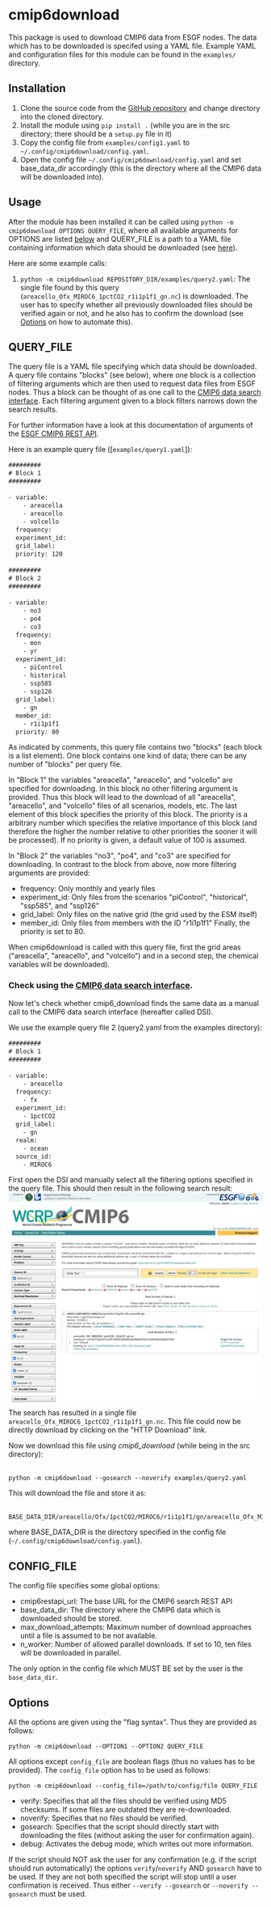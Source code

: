 # cmip6download
This package is used to download CMIP6 data from ESGF nodes.
The data which has to be downloaded is specifed using a YAML file. Example YAML and configuration files for this module can be found in the `examples/` directory.

## Installation
1. Clone the source code from the [GitHub repository](https://github.com/maschwanden/cmip6download) and change directory into
    the cloned directory.
2. Install the module using `pip install .` (while you are in the src directory; there should be a `setup.py` file in it)
3. Copy the config file from `examples/config1.yaml` to `~/.config/cmip6download/config.yaml`.
4. Open the config file `~/.config/cmip6download/config.yaml` and set base_data_dir accordingly
(this is the directory where all the CMIP6 data will be downloaded into).

## Usage
After the module has been installed it can be called using
`python -m cmip6download OPTIONS QUERY_FILE`, where all available arguments for OPTIONS
are listed [below](#CONFIG_FILE) and QUERY_FILE is a path to a YAML file containing information
which data should be downloaded (see [here](#QUERY_FILE)).

Here are some example calls:
1. `python -m cmip6download REPOSITORY_DIR/examples/query2.yaml`: The single file found by this query (`areacello_Ofx_MIROC6_1pctCO2_r1i1p1f1_gn.nc`) is downloaded. The user has to specify whether all previously downloaded files should be verified again or not, and he also has to confirm the download (see [Options](#Options) on how to automate this).

## QUERY_FILE
The query file is a YAML file specifying which data should be downloaded.
A query file contains "blocks" (see below), where one block is a collection
of filtering arguments which are then used to request data files from ESGF nodes.
Thus a block can be thought of as one call to the [CMIP6 data search interface](https://esgf-node.llnl.gov/search/cmip6/).
Each filtering argument given to a block filters narrows down the search results.

For further information have a look at this documentation of arguments of the [ESGF CMIP6 REST API](https://rdrr.io/cran/epwshiftr/man/esgf_query.html).

Here is an example query file ([`examples/query1.yaml`]):
```
#########
# Block 1
#########

- variable:
    - areacella
    - areacello
    - volcello
  frequency:
  experiment_id:
  grid_label:
  priority: 120

#########
# Block 2
#########

- variable:
    - no3
    - po4
    - co3
  frequency:
    - mon
    - yr
  experiment_id:
    - piControl
    - historical
    - ssp585
    - ssp126
  grid_label:
    - gn
  member_id:
    - r1i1p1f1
  priority: 80
```

As indicated by comments, this query file contains two "blocks" (each block is a list element).
One block contains one kind of data; there can be any number of "blocks" per query file.

In "Block 1" the variables "areacella", "areacello", and "volcello" are specified for downloading.
In this block no other filtering argument is provided. Thus this block will lead to the download
of all "areacella", "areacello", and "volcello" files of all scenarios, models, etc. The last
element of this block specifies the priority of this block. The priority is a arbitrary number
which specifies the relative importance of this block (and therefore the higher the number relative
to other priorities the sooner it will be processed). If no priority is given, a default value
of 100 is assumed.

In "Block 2" the variables "no3", "po4", and "co3" are specified for downloading.
In contrast to the block from above, now more filtering arguments are provided:
- frequency: Only monthly and yearly files
- experiment_id: Only files from the scenarios "piControl", "historical", "ssp585", and "ssp126"
- grid_label: Only files on the native grid (the grid used by the ESM itself)
- member_id: Only files from members with the ID "r1i1p1f1"
Finally, the priority is set to 80.

When cmip6download is called with this query file, first the grid areas ("areacella",
"areacello", and "volcello") and in a second step, the chemical variables will be downloaded).

### Check using the [CMIP6 data search interface](https://esgf-node.llnl.gov/search/cmip6/).
Now let's check whether cmip6_download finds the same data as a manual call to the
CMIP6 data search interface (hereafter called DSI).

We use the example query file 2 (query2.yaml from the examples directory):
```
#########
# Block 1
#########

- variable:
    - areacello
  frequency:  
    - fx
  experiment_id:
    - 1pctCO2
  grid_label:
    - gn
  realm:
    - ocean
  source_id:
    - MIROC6
```
First open the DSI and manually select all the filtering options specified in the query file.
This should then result in the following search result:
![ESGF node search result](esgf_node_search.png)
The search has resulted in a single file `areacello_Ofx_MIROC6_1pctCO2_r1i1p1f1_gn.nc`.
This file could now be directly download by clicking on the "HTTP Download" link.

Now we download this file using *cmip6_download* (while being in the src directory):
```

python -m cmip6download --gosearch --noverify examples/query2.yaml

```
This will download the file and store it as:

```

BASE_DATA_DIR/areacello/Ofx/1pctCO2/MIROC6/r1i1p1f1/gn/areacello_Ofx_MIROC6_1pctCO2_r1i1p1f1_gn.nc

```

where BASE_DATA_DIR is the directory specified in the config file (`~/.config/cmip6download/config.yaml`).

## CONFIG_FILE
The config file specifies some global options:
- cmip6restapi_url: The base URL for the CMIP6 search REST API
- base_data_dir: The directory where the CMIP6 data which is downloaded should be stored.
- max_download_attempts: Maximum number of download approaches until a file is assumed to
be not available.
- n_worker: Number of allowed parallel downloads. If set to 10, ten files will be downloaded
in parallel.

The only option in the config file which MUST BE set by the user is the `base_data_dir`.

## Options
All the options are given using the "flag syntax". Thus they are provided as follows:
```
python -m cmip6download --OPTION1 --OPTION2 QUERY_FILE
```

All options except `config_file` are boolean flags (thus no values has to be provided).
The `config_file` option has to be used as follows:

```
python -m cmip6download --config_file=/path/to/config/file QUERY_FILE
```

- verify: Specifies that all the files should be verified using MD5 checksums. If some files are outdated they are re-downloaded.
- noverify: Specifies that no files should be verified.
- gosearch: Specifies that the script should directly start with downloading the files (without asking the user for confirmation again).
- debug: Activates the debug mode, which writes out more information.

If the script should NOT ask the user for any confirmation (e.g. if the script should run automatically) the options `verify`/`noverify` AND `gosearch` have to be used. If they are not both specified the script will stop until a user confirmation is received. Thus either `--verify --gosearch` or `--noverify --gosearch` must be used.
